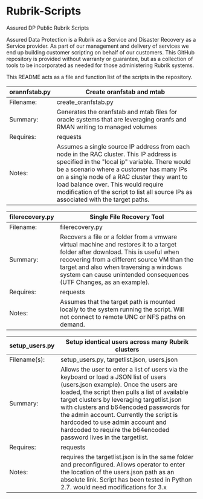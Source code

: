 # Rubrik-Scripts
Assured DP Public Rubrik Scripts

Assured Data Protection is a Rubrik as a Service and Disaster Recovery as a Service provider. As part of our management and delivery of services we end up building customer scripting on behalf of our customers. This GitHub repository is provided without warranty or guarantee, but as a collection of tools to be incorporated as needed for those administering Rubrik systems.

This README acts as a file and function list of the scripts in the repository.

orannfstab.py | Create oranfstab and mtab
------ | -----
Filename: | create_oranfstab.py
Summary: | Generates the oranfstab and mtab files for oracle systems that are leveraging oranfs and RMAN writing to managed volumes
Requires: | requests
Notes: | Assumes a single source IP address from each node in the RAC cluster. This IP address is specified in the "local ip" variable. There would be a scenario where a customer has many IPs on a single node of a RAC cluster they want to load balance over. This would require modification of the script to list all source IPs as associated with the target paths.



filerecovery.py | Single File Recovery Tool
------- | -------
Filename: | filerecovery.py
Summary: | Recovers a file or a folder from a vmware virtual machine and restores it to a target folder after download. This is useful when recovering from a different source VM than the target and also when traversing a windows system can cause unintended consequences (UTF Changes, as an example).
Requires: | requests
Notes: | Assumes that the target path is mounted locally to the system running the script. Will not connect to remote UNC or NFS paths on demand.


setup_users.py | Setup identical users across many Rubrik clusters
------- | -------
Filename(s): | setup_users.py, targetlist.json, users.json
Summary: | Allows the user to enter a list of users via the keyboard or load a JSON list of users (users.json example). Once the users are loaded, the script then pulls a list of available target clusters by leveraging targetlist.json with clusters and b64encoded passwords for the admin account. Currently the script is hardcoded to use admin account and hardcoded to require the b64encoded password lives in the targetlist.
Requires: | requests
Notes: | requires the targetlist.json is in the same folder and preconfigured. Allows operator to enter the location of the users.json path as an absolute link. Script has been tested in Python 2.7. would need modifications for 3.x
